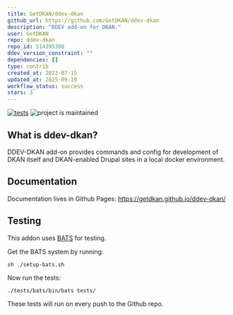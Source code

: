 ```yaml
---
title: GetDKAN/ddev-dkan
github_url: https://github.com/GetDKAN/ddev-dkan
description: "DDEV add-on for DKAN."
user: GetDKAN
repo: ddev-dkan
repo_id: 514395308
ddev_version_constraint: ""
dependencies: []
type: contrib
created_at: 2022-07-15
updated_at: 2025-09-19
workflow_status: success
stars: 3
---
```


[![tests](https://github.com/GetDKAN/ddev-dkan/actions/workflows/tests.yml/badge.svg)](https://github.com/GetDKAN/ddev-dkan/actions/workflows/tests.yml) ![project is maintained](https://img.shields.io/maintenance/yes/2025.svg)

## What is ddev-dkan?

DDEV-DKAN add-on provides commands and config for development of
DKAN itself and DKAN-enabled Drupal sites in a local docker environment.

## Documentation

Documentation lives in Github Pages: https://getdkan.github.io/ddev-dkan/

## Testing

This addon uses [BATS](https://bats-core.readthedocs.io/en/stable/) for testing.

Get the BATS system by running:
```shell
sh ./setup-bats.sh
```

Now run the tests:
```shell
./tests/bats/bin/bats tests/
```

These tests will run on every push to the Github repo.
